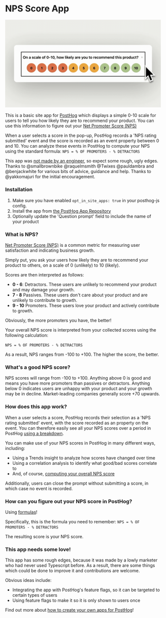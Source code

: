 # NPS Score App

![nps app](https://github.com/PostHog/nps-score-app/blob/da1a061f144f8f78c1ec5072bb26bd21d1a16929/nps2.gif)

This is a basic site app for [PostHog](https://posthog.com/) which displays a simple 0-10 scale for users to tell you how likely they are to recommend your product. You can use this information to figure out your [Net Promoter Score (NPS)](https://en.wikipedia.org/wiki/Net_promoter_score)

When a user selects a score in the pop-up, PostHog records a 'NPS rating submitted' event and the score is recorded as an event property between 0 and 10. You can analyze these events in PostHog to compute your NPS using the standard formula: `NPS = % OF PROMOTERS - % DETRACTORS` 

This app was [not made by an engineer](https://posthog.com/handbook/company/team/joe-martin), so expect some rough, ugly edges. Thanks to @smallbrownbike @raquelmsmith @Twixes @pauldambra and @benjackwhite for various bits of advice, guidance and help. Thanks to @yakkomajuri for the initial encouragement.

### Installation

1. Make sure you have enabled `opt_in_site_apps: true` in your posthog-js config.
2. Install the app from [the PostHog App Repository](posthog.com/apps)
3. Optionally update the 'Question prompt' field to include the name of your product

### What is NPS?

[Net Promoter Score (NPS)](https://en.wikipedia.org/wiki/Net_promoter_score) is a common metric for measuring user satisfaction and indicating business growth. 

Simply put, you ask your users how likely they are to recommend your product to others, on a scale of 0 (unlikely) to 10 (likely). 

Scores are then interpreted as follows:

- **0 - 6**: Detractors. These users are unlikely to recommend your product and may damage your growth.
- **7 - 8** Passives. These users don't care about your product and are unlikely to contribute to growth.
- **9 - 10** Promoters. These users love your product and actively contribute to growth. 

Obviously, the more promoters you have, the better!

Your overall NPS score is interpreted from your collected scores using the following calculation:

`NPS = % OF PROMOTERS - % DETRACTORS`

As a result, NPS ranges from -100 to +100. The higher the score, the better.

### What's a good NPS score?

NPS scores will range from -100 to +100. Anything above 0 is good and means you have more promoters than passives or detractors. Anything below 0 indicates users are unhappy with your product and your growth may be in decline. Market-leading companies generally score +70 upwards. 

### How does this app work?
When a user selects a score, PostHog records their selection as a 'NPS rating submitted' event, with the score recorded as an property on the event. You can therefore easily see all your NPS scores over a period in PostHog [using a breakdown](https://posthog.com/docs/product-analytics/trends#breaking-down-by-properties). 

You can make use of your NPS scores in PostHog in many different ways, including:

- Using a Trends insight to analyze how scores have changed over time
- Using a correlation analysis to identify what good/bad scores correlate to
- And, of course, [computing your overall NPS score](#how-can-you-figure-out-your-nps-score-in-posthog)

Additionally, users can close the prompt without submitting a score, in which case no event is recorded.

### How can you figure out your NPS score in PostHog?
Using [formulas](https://posthog.com/docs/product-analytics/trends#using-formulas)!

Specifically, this is the formula you need to remember: `NPS = % OF PROMOTERS - % DETRACTORS`

The resulting score is your NPS score. 

### This app needs some love!
This app has some rough edges, because it was made by a lowly marketer who had never used Typescript before. As a result, there are some things which could be done to improve it and contributions are welcome. 

Obvious ideas include:

- Integrating the app with PostHog's feature flags, so it can be targeted to certain types of users
- Using feature flags to make it so it is only shown to users once

Find out more about [how to create your own apps for PostHog](https://posthog.com/tutorials/build-your-own-posthog-app)!


